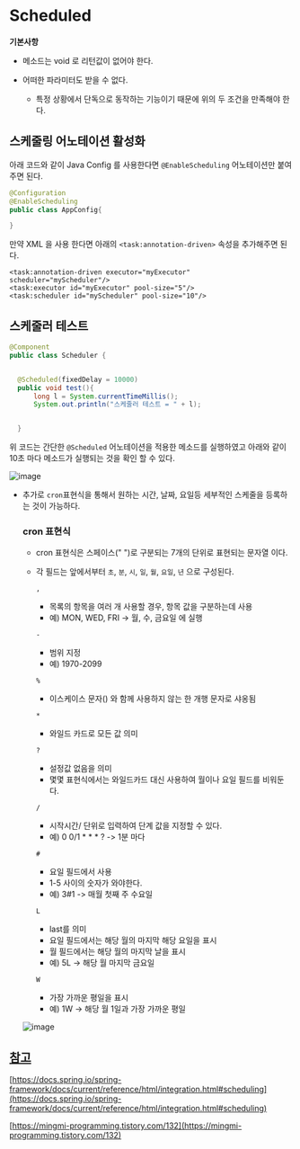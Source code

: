 
# Scheduled

  __기본사항__
  
  - 메소드는 void 로 리턴값이 없어야 한다.
  - 어떠한 파라미터도 받을 수 없다.
  
    - 특정 상황에서 단독으로 동작하는 기능이기 때문에 위의 두 조건을 만족해야 한다.

 ## 스케줄링 어노테이션 활성화
    
   아래 코드와 같이 Java Config 를 사용한다면 `@EnableScheduling` 어노테이션만 붙여 주면 된다.
   ~~~java
   @Configuration
   @EnableScheduling
   public class AppConfig{
   
   }
   ~~~
  
   
   만약 XML 을 사용 한다면 아래의 `<task:annotation-driven>` 속성을 추가해주면 된다.
   ~~~
   <task:annotation-driven executor="myExecutor" scheduler="myScheduler"/>
   <task:executor id="myExecutor" pool-size="5"/>
   <task:scheduler id="myScheduler" pool-size="10"/>
   ~~~
   
   
## 스케줄러 테스트

  ~~~java
  @Component
public class Scheduler {


    @Scheduled(fixedDelay = 10000)
    public void test(){
        long l = System.currentTimeMillis();
        System.out.println("스케줄러 테스트 = " + l);


    }
  ~~~
  
  위 코드는 간단한 `@Scheduled` 어노테이션을 적용한 메소드를 실행하였고 아래와 같이 10초 마다 메소드가 실행되는 것을 확인 할 수 있다.
  
  ![image](https://user-images.githubusercontent.com/79154652/148498462-3666244c-42b0-4d43-a6f1-ee37a4054c80.png)

 - 추가로 `cron`표현식을 통해서 원하는 시간, 날짜, 요일등 세부적인 스케줄을 등록하는 것이 가능하다.
    
   ### cron 표현식
   
   - cron 표현식은 스페이스(" ")로 구분되는 7개의 단위로 표현되는 문자열 이다.
   - 각 필드는 앞에서부터 `초`, `분`, `시`, `일`, `월`, `요일`, `년` 으로 구성된다.
      
      `,`
      - 목록의 항목을 여러 개 사용할 경우, 항목 값을 구분하는데 사용
      - 예) MON, WED, FRI -> 월, 수, 금요일 에 실행
      
      `-`
      - 범위 지정
      - 예) 1970-2099 
      
      `%`
      - 이스케이스 문자(\) 와 함께 사용하지 않는 한 개행 문자로 샤옹됨
      
      `*`
      - 와일드 카드로 모든 값 의미

      `?`
      - 설정값 없음을 의미
      - 몇몇 표현식에서는 와일드카드 대신 사용하여 월이나 요일 필드를 비워둔다.

      `/`
      - 시작시간/ 단위로 입력하여 단계 값을 지정할 수 있다.
      - 예) 0 0/1 * * * ? -> 1분 마다

      `#`
      - 요일 필드에서 사용
      - 1-5 사이의 숫자가 와야한다.
      - 예) 3#1 -> 매월 첫째 주 수요일
      
      `L`
      - last를 의미
      - 요일 필드에서는 해당 월의 마지막 해당 요일을 표시
      - 월 필드에서는 해당 월의 마지막 날을 표시
      - 예) 5L -> 해당 월 마지막 금요일
      
      `W`
      - 가장 가까운 평일을 표시
      - 예) 1W -> 해당 월 1일과 가장 가까운 평일
   
   ![image](https://user-images.githubusercontent.com/79154652/148499035-10f02088-eb57-4a85-8b47-4679acb4a55f.png)

   
[참고]()
---
[https://docs.spring.io/spring-framework/docs/current/reference/html/integration.html#scheduling](https://docs.spring.io/spring-framework/docs/current/reference/html/integration.html#scheduling)

[https://mingmi-programming.tistory.com/132](https://mingmi-programming.tistory.com/132)
